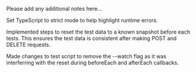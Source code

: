 Please add any additional notes here…

Set TypeScript to strict mode to help highlight runtime errors.

Implemented steps to reset the test data to a known snapshot before each tests. This ensures the test data is consistent after making POST and DELETE requests.

Made changes to test script to remove the --watch flag as it was interferring with the reset during beforeEach and afterEach callbacks.